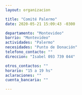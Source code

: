 ```yaml
---
layout: organizacion

title: "Comité Palermo"
date: 2020-05-21 15:09:43 -0300

departamento: "Montevideo"
barrio: "Montevideo"
actividades: "Palermo"
necesidades: "Punto de Donación"
telefono_contacto: ""
direccion: "Isabel 093 739 044"

otros_contactos: ""
horario: "15 a 19 hs"
aclaraciones: ""
cuenta_bancaria: ""

---
```

